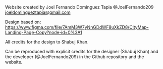 Website created by Joel Fernando Dominguez Tapia @JoelFernando209 <joeldomingueztapia@gmail.com>

Design based on: https://www.figma.com/file/7AmM3W7yNnGDdWF8uXkZD8/CityMap-Landing-Page-Copy?node-id=0%3A1

All credits for the design to Shabuj Khan.

Can be reproduced with explicit credits for the designer (Shabuj Khan) and the developer (@JoelFernando209) in the Github repository and the website.